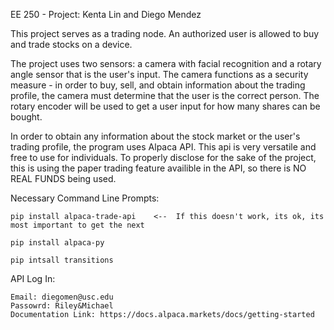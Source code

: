 EE 250 - Project: Kenta Lin and Diego Mendez



This project serves as a trading node. An authorized user is allowed to buy and trade stocks on a device. 

The project uses two sensors: a camera with facial recognition and a rotary angle sensor that is the user's input. The camera functions as a security measure - in order to buy, sell, and obtain information about the trading profile, the camera must determine that the user is the correct person. The rotary encoder will be used to get a user input for how many shares can be bought. 

In order to obtain any information about the stock market or the user's trading profile, the program uses Alpaca API. This api is very versatile and free to use for individuals. To properly disclose for the sake of the project, this is using the paper trading feature availible in the API, so there is NO REAL FUNDS being used.

Necessary Command Line Prompts:

    pip install alpaca-trade-api    <--  If this doesn't work, its ok, its most important to get the next

    pip install alpaca-py

    pip intsall transitions

API Log In:

    Email: diegomen@usc.edu
    Passowrd: Riley&Michael
    Documentation Link: https://docs.alpaca.markets/docs/getting-started

